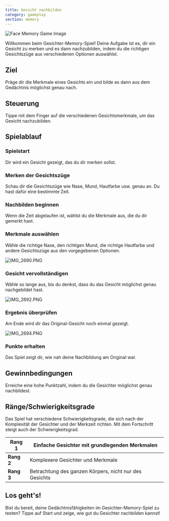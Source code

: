 ```yaml
---
title: Gesicht nachbilden
category: gameplay
section: memory
---
```

![Face Memory Game Image](https://help.studycat.com/hc/article_attachments/34824961331481)

Willkommen beim Gesichter-Memory-Spiel! Deine Aufgabe ist es, dir ein Gesicht zu merken und es dann nachzubilden, indem du die richtigen Gesichtszüge aus verschiedenen Optionen auswählst.

## Ziel

Präge dir die Merkmale eines Gesichts ein und bilde es dann aus dem Gedächtnis möglichst genau nach.

## Steuerung

Tippe mit dem Finger auf die verschiedenen Gesichtsmerkmale, um das Gesicht nachzubilden.

## Spielablauf

### Spielstart

Dir wird ein Gesicht gezeigt, das du dir merken sollst.

### Merken der Gesichtszüge

Schau dir die Gesichtszüge wie Nase, Mund, Hautfarbe usw. genau an. Du hast dafür eine bestimmte Zeit.

### Nachbilden beginnen

Wenn die Zeit abgelaufen ist, wählst du die Merkmale aus, die du dir gemerkt hast.

### Merkmale auswählen

Wähle die richtige Nase, den richtigen Mund, die richtige Hautfarbe und andere Gesichtszüge aus den vorgegebenen Optionen.

![IMG_2690.PNG](https://help.studycat.com/hc/article_attachments/34824961340697)

### Gesicht vervollständigen

Wähle so lange aus, bis du denkst, dass du das Gesicht möglichst genau nachgebildet hast.

![IMG_2692.PNG](https://help.studycat.com/hc/article_attachments/34824961345177)

### Ergebnis überprüfen

Am Ende wird dir das Original-Gesicht noch einmal gezeigt.

![IMG_2694.PNG](https://help.studycat.com/hc/article_attachments/34824961349017)

### Punkte erhalten

Das Spiel zeigt dir, wie nah deine Nachbildung am Original war.

## Gewinnbedingungen

Erreiche eine hohe Punktzahl, indem du die Gesichter möglichst genau nachbildest.

## Ränge/Schwierigkeitsgrade

Das Spiel hat verschiedene Schwierigkeitsgrade, die sich nach der Komplexität der Gesichter und der Merkzeit richten. Mit dem Fortschritt steigt auch der Schwierigkeitsgrad.


| **Rang 1** | Einfache Gesichter mit grundlegenden Merkmalen |
| --- | --- |
| **Rang 2** | Komplexere Gesichter und Merkmale |
| **Rang 3** | Betrachtung des ganzen Körpers, nicht nur des Gesichts |

## Los geht's!

Bist du bereit, deine Gedächtnisfähigkeiten im Gesichter-Memory-Spiel zu testen? Tippe auf Start und zeige, wie gut du Gesichter nachbilden kannst!